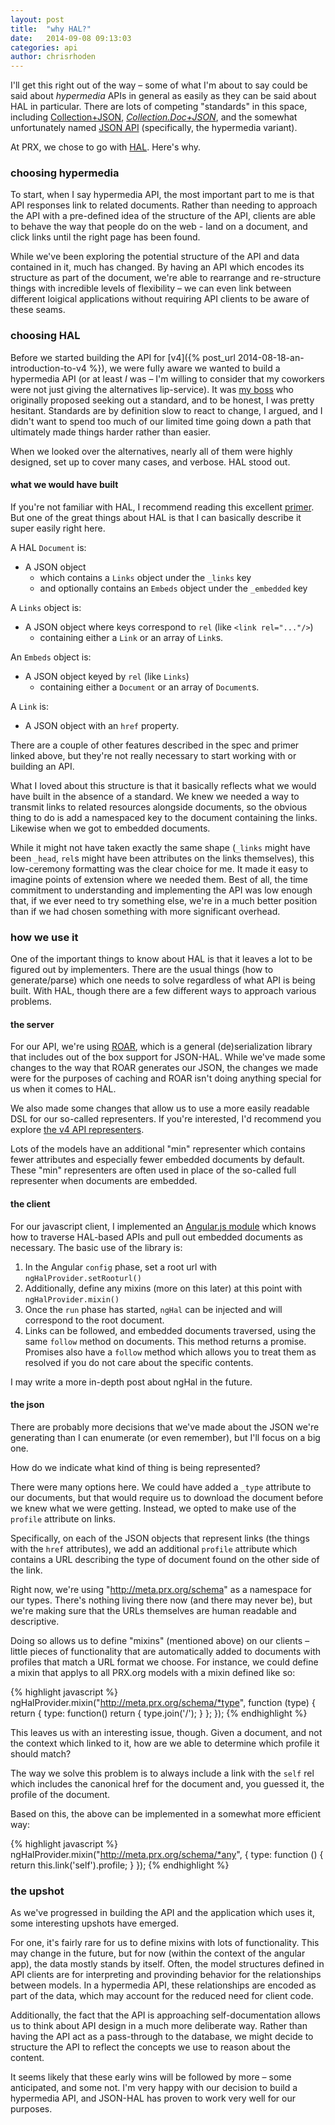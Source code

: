 ```yaml
---
layout: post
title:  "why HAL?"
date:   2014-09-08 09:13:03
categories: api
author: chrisrhoden
---
```


I'll get this right out of the way – some of what I'm about to say could be said
about *hypermedia* APIs in general as easily as they can be said about HAL in
particular. There are lots of competing "standards" in this space, including
[Collection+JSON](http://amundsen.com/media-types/collection/),
*[Collection.Doc+JSON](http://cdoc.io/)*, and the somewhat unfortunately named
[JSON API](http://jsonapi.org/) (specifically, the hypermedia variant).

At PRX, we chose to go with [HAL](http://stateless.co/hal_specification.html).
Here's why.

<!--more-->

### choosing hypermedia

To start, when I say hypermedia API, the most important part to me is that API
responses link to related documents. Rather than needing to approach the API
with a pre-defined idea of the structure of the API, clients are able to behave
the way that people do on the web - land on a document, and click links until
the right page has been found.

While we've been exploring the potential structure of the API and data contained
in it, much has changed. By having an API which encodes its structure as part of
the document, we're able to rearrange and re-structure things with incredible
levels of flexibility – we can even link between different loigical applications
without requiring API clients to be aware of these seams.

### choosing HAL

Before we started building the API for
[v4]({% post_url 2014-08-18-an-introduction-to-v4 %}), we were fully aware we
wanted to build a hypermedia API (or at least *I* was – I'm willing to consider
that my coworkers were not just giving the alternatives lip-service). It was [my
boss](https://github.com/kookster) who originally proposed seeking out a
standard, and to be honest, I was pretty hesitant. Standards are by definition
slow to react to change, I argued, and I didn't want to spend too much of our
limited time going down a path that ultimately made things harder rather than
easier.

When we looked over the alternatives, nearly all of them were highly designed,
set up to cover many cases, and verbose. HAL stood out.

#### what we would have built

If you're not familiar with HAL, I recommend reading this excellent
[primer](http://phlyrestfully.readthedocs.org/en/latest/halprimer.html). But one
of the great things about HAL is that I can basically describe it super easily
right here.

A HAL `Document` is:

  * A JSON object
    * which contains a `Links` object under the `_links` key
    * and optionally contains an `Embeds` object under the `_embedded` key

A `Links` object is:

  * A JSON object where keys correspond to `rel` (like `<link rel="..."/>`)
    * containing either a `Link` or an array of `Link`s.

An `Embeds` object is:

  * A JSON object keyed by `rel` (like `Links`)
    * containing either a `Document` or an array of `Document`s.

A `Link` is:

  * A JSON object with an `href` property.


There are a couple of other features described in the spec and primer linked
above, but they're not really necessary to start working with or building an
API.

What I loved about this structure is that it basically reflects what we would
have built in the absence of a standard. We knew we needed a way to transmit
links to related resources alongside documents, so the obvious thing to do is
add a namespaced key to the document containing the links. Likewise when we got
to embedded documents.

While it might not have taken exactly the same shape (`_links` might have been
`_head`, `rel`s might have been attributes on the links themselves), this
low-ceremony formatting was the clear choice for me. It made it easy to imagine
points of extension where we needed them. Best of all, the time commitment to
understanding and implementing the API was low enough that, if we ever need to
try something else, we're in a much better position than if we had chosen
something with more significant overhead.

### how we use it

One of the important things to know about HAL is that it leaves a lot to be
figured out by implementers. There are the usual things (how to generate/parse)
which one needs to solve regardless of what API is being built. With HAL, though
there are a few different ways to approach various problems.

#### the server

For our API, we're using [ROAR](https://github.com/apotonick/roar), which
is a general (de)serialization library that includes out of the box support for
JSON-HAL. While we've made some changes to the way that ROAR generates our JSON,
the changes we made were for the purposes of caching and ROAR isn't doing
anything special for us when it comes to HAL.

We also made some changes that allow us to use a more easily readable DSL for
our so-called representers. If you're interested, I'd recommend you explore
[the v4 API representers](https://github.com/PRX/PRX.org-Backend/tree/master/app/representers).

Lots of the models have an additional "min" representer which contains
fewer attributes and especially fewer embedded documents by default. These "min"
representers are often used in place of the so-called full representer when
documents are embedded.

#### the client

For our javascript client, I implemented an
[Angular.js module](https://github.com/PRX/PRX.org-Frontend/blob/master/src/common/angular-hal.js)
which knows how to traverse HAL-based APIs and pull out embedded documents as
necessary. The basic use of the library is:

1. In the Angular `config` phase, set a root url with `ngHalProvider.setRooturl()`
2. Additionally, define any mixins (more on this later) at this point with `ngHalProvider.mixin()`
3. Once the `run` phase has started, `ngHal` can be injected and will correspond
   to the root document.
4. Links can be followed, and embedded documents traversed, using the same `follow`
   method on documents. This method returns a promise. Promises also have a `follow`
   method which allows you to treat them as resolved if you do not care about
   the specific contents.

I may write a more in-depth post about ngHal in the future.

#### the json

There are probably more decisions that we've made about the JSON we're
generating than I can enumerate (or even remember), but I'll focus on a big one.

How do we indicate what kind of thing is being represented?

There were many options here. We could have added a `_type` attribute to our
documents, but that would require us to download the document before we knew
what we were getting. Instead, we opted to make use of the `profile` attribute
on links.

Specifically, on each of the JSON objects that represent links (the things with
the `href` attributes), we add an additional `profile` attribute which contains
a URL describing the type of document found on the other side of the link.

Right now, we're using "http://meta.prx.org/schema" as a namespace for our
types. There's nothing living there now (and there may never be), but we're
making sure that the URLs themselves are human readable and descriptive.

Doing so allows us to define "mixins" (mentioned above) on our clients – little
pieces of functionality that are automatically added to documents with profiles
that match a URL format we choose. For instance, we could define a mixin that
applys to all PRX.org models with a mixin defined like so:

{% highlight javascript %}
 ngHalProvider.mixin("http://meta.prx.org/schema/*type", function (type) {
   return {
     type: function() return { type.join('/'); }
   };
 });
{% endhighlight %}

This leaves us with an interesting issue, though. Given a document, and not the
context which linked to it, how are we able to determine which profile it should
match?

The way we solve this problem is to always include a link with the `self` rel
which includes the canonical href for the document and, you guessed it, the
profile of the document.

Based on this, the above can be implemented in a somewhat more efficient way:

{% highlight javascript %}
ngHalProvider.mixin("http://meta.prx.org/schema/*any", {
  type: function () { return this.link('self').profile; }
});
{% endhighlight %}

### the upshot

As we've progressed in building the API and the application which uses it, some
interesting upshots have emerged.

For one, it's fairly rare for us to define mixins with lots of functionality. This
may change in the future, but for now (within the context of the angular app),
the data mostly stands by itself. Often, the model structures defined in API
clients are for interpreting and provinding behavior for the relationships
between models. In a hypermedia API, these relationships are encoded as part of
the data, which may account for the reduced need for client code.

Additionally, the fact that the API is approaching self-documentation allows us
to think about API design in a much more deliberate way. Rather than having the
API act as a pass-through to the database, we might decide to structure the API
to reflect the concepts we use to reason about the content.

It seems likely that these early wins will be followed by more – some
anticipated, and some not. I'm very happy with our decision to build a
hypermedia API, and JSON-HAL has proven to work very well for our purposes.
